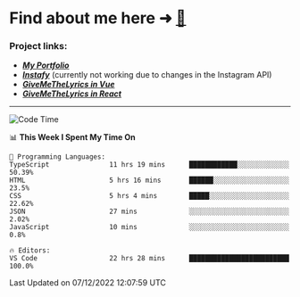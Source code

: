 # Find about me here ➜ [🧑](https://pauabella.dev)

### Project links:
- ***[My Portfolio](https://pauabella.dev)***
- ***[Instafy](https://instafy.me)*** (currently not working due to changes in the Instagram API)
- ***[GiveMeTheLyrics in Vue](https://lyrics.pauabella.dev)***
- ***[GiveMeTheLyrics in React](https://pauabella.dev/GiveMeTheLyrics)***

---
<!--START_SECTION:waka-->
![Code Time](http://img.shields.io/badge/Code%20Time-1%2C718%20hrs%2045%20mins-blue)

📊 **This Week I Spent My Time On** 

```text
💬 Programming Languages: 
TypeScript               11 hrs 19 mins      ████████████░░░░░░░░░░░░░   50.39% 
HTML                     5 hrs 16 mins       ██████░░░░░░░░░░░░░░░░░░░   23.5% 
CSS                      5 hrs 4 mins        █████░░░░░░░░░░░░░░░░░░░░   22.62% 
JSON                     27 mins             ░░░░░░░░░░░░░░░░░░░░░░░░░   2.02% 
JavaScript               10 mins             ░░░░░░░░░░░░░░░░░░░░░░░░░   0.8%

🔥 Editors: 
VS Code                  22 hrs 28 mins      █████████████████████████   100.0%

```


 Last Updated on 07/12/2022 12:07:59 UTC
<!--END_SECTION:waka-->
